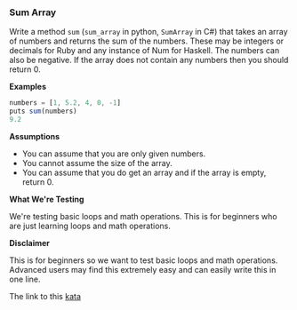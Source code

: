 ### Sum Array

Write a method `sum` (`sum_array` in python, `SumArray` in C#) that takes an array of numbers and returns the sum of the numbers. These may be integers or decimals for Ruby and any instance of Num for Haskell. The numbers can also be negative. If the array does not contain any numbers then you should return 0.

**Examples**  
```javascript
numbers = [1, 5.2, 4, 0, -1]
puts sum(numbers)
9.2
```
**Assumptions**  
* You can assume that you are only given numbers.
* You cannot assume the size of the array.
* You can assume that you do get an array and if the array is empty, return 0.

**What We're Testing**  

We're testing basic loops and math operations. This is for beginners who are just learning loops and math operations.

**Disclaimer**  

This is for beginners so we want to test basic loops and math operations. Advanced users may find this extremely easy and can easily write this in one line.  

The link to this [kata](https://www.codewars.com/kata/sum-arrays/javascript)
